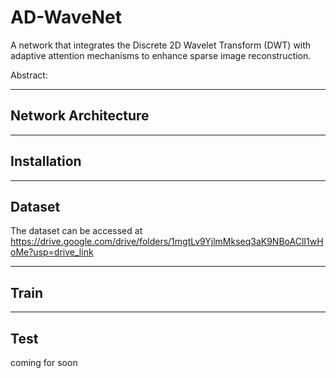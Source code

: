 # AD-WaveNet #
A network that integrates the Discrete 2D Wavelet Transform (DWT) with adaptive attention mechanisms to enhance sparse image reconstruction.

Abstract:

- - - -
## Network Architecture ##

- - - -
## Installation ##

- - - -
## Dataset ##

The dataset can be accessed at https://drive.google.com/drive/folders/1mgtLv9YjlmMkseq3aK9NBoAClI1wHoMe?usp=drive_link

- - - -
## Train ##

- - - -
## Test ##
 
coming for soon
